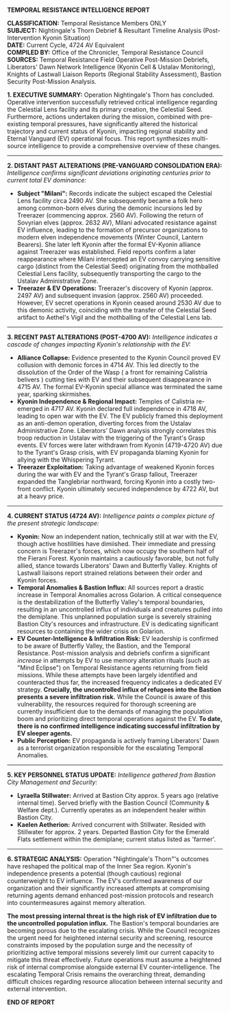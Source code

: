 **TEMPORAL RESISTANCE INTELLIGENCE REPORT**

**CLASSIFICATION:** Temporal Resistance Members ONLY\
**SUBJECT:** Nightingale's Thorn Debrief & Resultant Timeline Analysis (Post-Intervention Kyonin Situation)\
**DATE:** Current Cycle, 4724 AV Equivalent\
**COMPILED BY:** Office of the Chronicler, Temporal Resistance Council\
**SOURCES:** Temporal Resistance Field Operative Post-Mission Debriefs, Liberators' Dawn Network Intelligence (Kyonin Cell & Ustalav Monitoring), Knights of Lastwall Liaison Reports (Regional Stability Assessment), Bastion Security Post-Mission Analysis.

**1. EXECUTIVE SUMMARY:**
Operation Nightingale's Thorn has concluded. Operative intervention successfully retrieved critical intelligence regarding the Celestial Lens facility and its primary creation, the Celestial Seed. Furthermore, actions undertaken during the mission, combined with pre-existing temporal pressures, have significantly altered the historical trajectory and current status of Kyonin, impacting regional stability and Eternal Vanguard (EV) operational focus. This report synthesizes multi-source intelligence to provide a comprehensive overview of these changes.

***
**2. DISTANT PAST ALTERATIONS (PRE-VANGUARD CONSOLIDATION ERA):**
*Intelligence confirms significant deviations originating centuries prior to current total EV dominance:*

* **Subject "Milani":** Records indicate the subject escaped the Celestial Lens facility circa 2490 AV. She subsequently became a folk hero among common-born elves during the demonic incursions led by Treerazer (commencing approx. 2560 AV). Following the return of Sovyrian elves (approx. 2632 AV), Milani advocated resistance against EV influence, leading to the formation of precursor organizations to modern elven independence movements (Winter Council, Lantern Bearers). She later left Kyonin after the formal EV-Kyonin alliance against Treerazer was established. Field reports confirm a later reappearance where Milani intercepted an EV convoy carrying sensitive cargo (distinct from the Celestial Seed) originating from the mothballed Celestial Lens facility, subsequently transporting the cargo to the Ustalav Administrative Zone.
* **Treerazer & EV Operations:** Treerazer's discovery of Kyonin (approx. 2497 AV) and subsequent invasion (approx. 2560 AV) proceeded. However, EV secret operations in Kyonin ceased around 2530 AV due to this demonic activity, coinciding with the transfer of the Celestial Seed artifact to Aethel's Vigil and the mothballing of the Celestial Lens lab.

***
**3. RECENT PAST ALTERATIONS (POST-4700 AV):**
*Intelligence indicates a cascade of changes impacting Kyonin's relationship with the EV:*

* **Alliance Collapse:** Evidence presented to the Kyonin Council proved EV collusion with demonic forces in 4714 AV. This led directly to the dissolution of the Order of the Wasp ( a front for remaining Calistria belivers ) cutting ties with EV and their subsequent disappearance in 4715 AV. The formal EV-Kyonin special alliance was terminated the same year, sparking skirmishes.
* **Kyonin Independence & Regional Impact:** Temples of Calistria re-emerged in 4717 AV. Kyonin declared full independence in 4718 AV, leading to open war with the EV. The EV publicly framed this deployment as an anti-demon operation, diverting forces from the Ustalav Administrative Zone. Liberators' Dawn analysis strongly correlates this troop reduction in Ustalav with the triggering of the Tyrant's Grasp events. EV forces were later withdrawn from Kyonin (4719-4720 AV) due to the Tyrant's Grasp crisis, with EV propaganda blaming Kyonin for allying with the Whispering Tyrant.
* **Treerazer Exploitation:** Taking advantage of weakened Kyonin forces during the war with EV and the Tyrant's Grasp fallout, Treerazer expanded the Tanglebriar northward, forcing Kyonin into a costly two-front conflict. Kyonin ultimately secured independence by 4722 AV, but at a heavy price.

***
**4. CURRENT STATUS (4724 AV):**
*Intelligence paints a complex picture of the present strategic landscape:*

* **Kyonin:** Now an independent nation, technically still at war with the EV, though active hostilities have dimiished. Their immediate and pressing concern is Treerazer's forces, which now occupy the southern half of the Fierani Forest. Kyonin maintains a cautiously favorable, but not fully allied, stance towards Liberators' Dawn and Butterfly Valley. Knights of Lastwall liaisons report strained relations between their order and Kyonin forces.
* **Temporal Anomalies & Bastion Influx:** All sources report a drastic increase in Temporal Anomalies across Golarion. A critical consequence is the destabilization of the Butterfly Valley's temporal boundaries, resulting in an uncontrolled influx of individuals and creatures pulled into the demiplane. This unplanned population surge is severely straining Bastion City's resources and infrastructure. EV is dedicating significant resources to containing the wider crisis on Golarion.
* **EV Counter-Intelligence & Infiltration Risk:** EV leadership is confirmed to be aware of Butterfly Valley, the Bastion, and the Temporal Resistance. Post-mission analysis and debriefs confirm a significant *increase* in attempts by EV to use memory alteration rituals (such as "Mind Eclipse") on Temporal Resistance agents returning from field missions. While these attempts have been largely identified and counteracted thus far, the increased frequency indicates a dedicated EV strategy. **Crucially, the uncontrolled influx of refugees into the Bastion presents a severe infiltration risk.** While the Council is aware of this vulnerability, the resources required for thorough screening are currently insufficient due to the demands of managing the population boom and prioritizing direct temporal operations against the EV. **To date, there is no confirmed intelligence indicating successful infiltration by EV sleeper agents.**
* **Public Perception:** EV propaganda is actively framing Liberators' Dawn as a terrorist organization responsible for the escalating Temporal Anomalies.

***
**5. KEY PERSONNEL STATUS UPDATE:**
*Intelligence gathered from Bastion City Management and Security:*

* **Lyraella Stillwater:** Arrived at Bastion City approx. 5 years ago (relative internal time). Served briefly with the Bastion Council (Community & Welfare dept.). Currently operates as an independent healer within Bastion City.
* **Kaelen Aetherion:** Arrived concurrent with Stillwater. Resided with Stillwater for approx. 2 years. Departed Bastion City for the Emerald Flats settlement within the demiplane; current status listed as 'farmer'.

***
**6. STRATEGIC ANALYSIS:**
Operation "Nightingale's Thorn"'s outcomes have reshaped the political map of the Inner Sea region. Kyonin's independence presents a potential (though cautious) regional counterweight to EV influence. The EV's confirmed awareness of our organization and their significantly increased attempts at compromising returning agents demand enhanced post-mission protocols and research into countermeasures against memory alteration.

**The most pressing internal threat is the high risk of EV infiltration due to the uncontrolled population influx.** The Bastion's temporal boundaries are becoming porous due to the escalating crisis. While the Council recognizes the urgent need for heightened internal security and screening, resource constraints imposed by the population surge and the necessity of prioritizing active temporal missions severely limit our current capacity to mitigate this threat effectively. Future operations must assume a heightened risk of internal compromise alongside external EV counter-intelligence. The escalating Temporal Crisis remains the overarching threat, demanding difficult choices regarding resource allocation between internal security and external intervention.

**END OF REPORT**